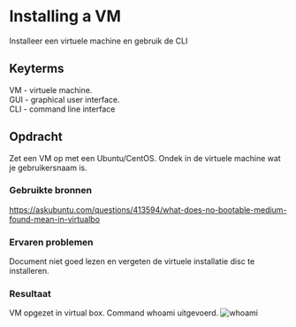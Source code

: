 # Installing a VM
Installeer een virtuele machine en gebruik de CLI

## Keyterms
VM - virtuele machine. <br/>
GUI - graphical user interface. <br/>
CLI - command line interface <br/>

## Opdracht
Zet een VM op met een Ubuntu/CentOS. Ondek in de virtuele machine wat je gebruikersnaam is.

### Gebruikte bronnen
https://askubuntu.com/questions/413594/what-does-no-bootable-medium-found-mean-in-virtualbo

### Ervaren problemen
Document niet goed lezen en vergeten de virtuele installatie disc te installeren. 

### Resultaat
VM opgezet in virtual box. Command whoami uitgevoerd. 
![whoami](https://user-images.githubusercontent.com/92883069/145085563-e92aa78e-b0aa-4228-9f0a-9f4b552b4be5.png)
